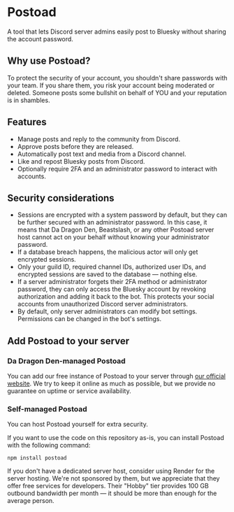 # Postoad
A tool that lets Discord server admins easily post to Bluesky without sharing the account password.

## Why use Postoad?
To protect the security of your account, you shouldn't share passwords with your team. If you share them, you risk your account being moderated or deleted. Someone posts some bullshit on behalf of YOU and your reputation is in shambles.

## Features
* Manage posts and reply to the community from Discord.
* Approve posts before they are released.
* Automatically post text and media from a Discord channel.
* Like and repost Bluesky posts from Discord.
* Optionally require 2FA and an administrator password to interact with accounts.

## Security considerations
* Sessions are encrypted with a system password by default, but they can be further secured with an administrator password. In this case, it means that Da Dragon Den, Beastslash, or any other Postoad server host cannot act on your behalf without knowing your administrator password.
* If a database breach happens, the malicious actor will only get encrypted sessions.
* Only your guild ID, required channel IDs, authorized user IDs, and encrypted sessions are saved to the database — nothing else.
* If a server administrator forgets their 2FA method or administrator password, they can only access the Bluesky account by revoking authorization and adding it back to the bot. This protects your social accounts from unauthorized Discord server administrators.
* By default, only server administrators can modify bot settings. Permissions can be changed in the bot's settings.

## Add Postoad to your server
### Da Dragon Den-managed Postoad
You can add our free instance of Postoad to your server through [our official website](https://postoad.beastslash.com). We try to keep it online as much as possible, but we provide no guarantee on uptime or service availability.

### Self-managed Postoad
You can host Postoad yourself for extra security. 

If you want to use the code on this repository as-is, you can install Postoad with the following command:
```
npm install postoad
```

If you don't have a dedicated server host, consider using Render for the server hosting. We're not sponsored by them, but we appreciate that they offer free services for developers. Their "Hobby" tier provides 100 GB outbound bandwidth per month — it should be more than enough for the average person.
